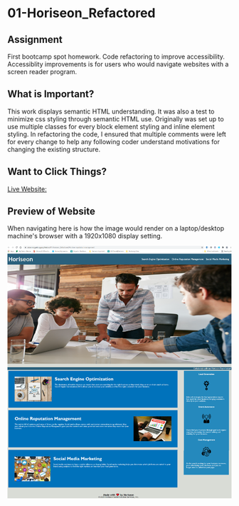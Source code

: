 # 01-Horiseon_Refactored

## Assignment
First bootcamp spot homework. Code refactoring to improve accessibility.  Accessiblity improvements is for users who would navigate websites with a screen reader program.

## What is Important?
This work displays semantic HTML understanding. It was also a test to minimize css styling through semantic HTML use. Originally was set up to use multiple classes for every block element styling and inline element styling. In refactoring the code, I ensured that multiple comments were left for every change to help any following coder understand motivations for changing the existing structure.

## Want to Click Things?
[Live Website:](https://adam-niggebrugge.github.io/01-Horiseon_Refactored/#online-reputation-management)

## Preview of Website

When navigating here is how the image would render on a laptop/desktop machine's browser with a 1920x1080 display setting.

![Horiseon_Project](https://github.com/adam-niggebrugge/01-Horiseon_Refactored/blob/main/assets/images/Web%20Static%20Image.png?raw=true "First Code Refactor")

